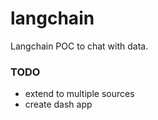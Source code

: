 # langchain
Langchain POC to chat with data.

### TODO
- extend to multiple sources
- create dash app